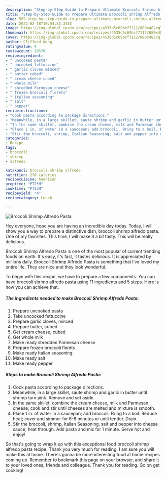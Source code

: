 ```yaml
---
description: "Step-by-Step Guide to Prepare Ultimate Broccoli Shrimp Alfredo Pasta"
title: "Step-by-Step Guide to Prepare Ultimate Broccoli Shrimp Alfredo Pasta"
slug: 569-step-by-step-guide-to-prepare-ultimate-broccoli-shrimp-alfredo-pasta
date: 2022-02-18T10:54:33.345Z
image: https://img-global.cpcdn.com/recipes/4535d5c69bcf7112/680x482cq70/broccoli-shrimp-alfredo-pasta-recipe-main-photo.jpg
thumbnail: https://img-global.cpcdn.com/recipes/4535d5c69bcf7112/680x482cq70/broccoli-shrimp-alfredo-pasta-recipe-main-photo.jpg
cover: https://img-global.cpcdn.com/recipes/4535d5c69bcf7112/680x482cq70/broccoli-shrimp-alfredo-pasta-recipe-main-photo.jpg
author: Clifford Wong
ratingvalue: 4
reviewcount: 28578
recipeingredient:
- " uncooked pasta"
- " uncooked fettuccine"
- " garlic cloves minced"
- " butter cubed"
- " cream cheese cubed"
- " whole milk"
- " shredded Parmesan cheese"
- " frozen broccoli florets"
- " Italian seasoning"
- " salt"
- " pepper"
recipeinstructions:
- "Cook pasta according to package directions."
- "Meanwhile, in a large skillet, saute shrimp and garlic in butter until shrimp turn pink. Remove and set aside."
- "In the same skillet, combine the cream cheese, milk and Parmesan cheese; cook and stir until cheeses are melted and mixture is smooth."
- "Place 1 in. of water in a saucepan; add broccoli. Bring to a boil. Reduce heat; cover and simmer for 6-8 minutes or until tender. Drain."
- "Stir the broccoli, shrimp, Italian Seasoning, salt and pepper into cheese sauce; heat through. Add pasta and mix for 1 minute. Serve hot and enjoy!"
categories:
- Recipe
tags:
- broccoli
- shrimp
- alfredo

katakunci: broccoli shrimp alfredo 
nutrition: 278 calories
recipecuisine: American
preptime: "PT25M"
cooktime: "PT33M"
recipeyield: "4"
recipecategory: Lunch

---
```



![Broccoli Shrimp Alfredo Pasta](https://img-global.cpcdn.com/recipes/4535d5c69bcf7112/680x482cq70/broccoli-shrimp-alfredo-pasta-recipe-main-photo.jpg)

Hey everyone, hope you are having an incredible day today. Today, I will show you a way to prepare a distinctive dish, broccoli shrimp alfredo pasta. One of my favorites. This time, I will make it a bit tasty. This will be really delicious.

Broccoli Shrimp Alfredo Pasta is one of the most popular of current trending foods on earth. It's easy, it's fast, it tastes delicious. It is appreciated by millions daily. Broccoli Shrimp Alfredo Pasta is something that I've loved my entire life. They are nice and they look wonderful.




To begin with this recipe, we have to prepare a few components. You can have broccoli shrimp alfredo pasta using 11 ingredients and 5 steps. Here is how you can achieve that.

<!--inarticleads1-->

##### The ingredients needed to make Broccoli Shrimp Alfredo Pasta:

1. Prepare  uncooked pasta
1. Take  uncooked fettuccine
1. Prepare  garlic cloves, minced
1. Prepare  butter, cubed
1. Get  cream cheese, cubed
1. Get  whole milk
1. Make ready  shredded Parmesan cheese
1. Prepare  frozen broccoli florets
1. Make ready  Italian seasoning
1. Make ready  salt
1. Make ready  pepper




<!--inarticleads2-->

##### Steps to make Broccoli Shrimp Alfredo Pasta:

1. Cook pasta according to package directions.
1. Meanwhile, in a large skillet, saute shrimp and garlic in butter until shrimp turn pink. Remove and set aside.
1. In the same skillet, combine the cream cheese, milk and Parmesan cheese; cook and stir until cheeses are melted and mixture is smooth.
1. Place 1 in. of water in a saucepan; add broccoli. Bring to a boil. Reduce heat; cover and simmer for 6-8 minutes or until tender. Drain.
1. Stir the broccoli, shrimp, Italian Seasoning, salt and pepper into cheese sauce; heat through. Add pasta and mix for 1 minute. Serve hot and enjoy!




So that's going to wrap it up with this exceptional food broccoli shrimp alfredo pasta recipe. Thank you very much for reading. I am sure you will make this at home. There's gonna be more interesting food at home recipes coming up. Remember to bookmark this page on your browser, and share it to your loved ones, friends and colleague. Thank you for reading. Go on get cooking!

